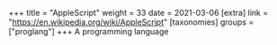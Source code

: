 +++
title = "AppleScript"
weight = 33
date = 2021-03-06
[extra]
link = "https://en.wikipedia.org/wiki/AppleScript"
[taxonomies]
groups = ["proglang"]
+++
A programming language

